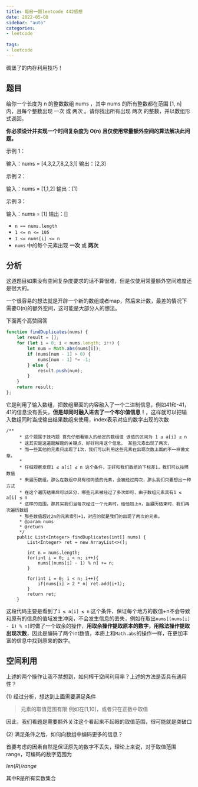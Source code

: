 ```yaml
---
title: 每日一题leetcode 442感想
date: 2022-05-08
sidebar: "auto"
categories:
- leetcode
  
tags:
- leetcode
---
```


碉堡了的内存利用技巧！



<!-- more -->

## 题目

给你一个长度为 n 的整数数组 nums ，其中 nums 的所有整数都在范围 [1, n] 内，且每个整数出现 一次 或 两次 。请你找出所有出现 两次 的整数，并以数组形式返回。

**你必须设计并实现一个时间复杂度为 O(n) 且仅使用常量额外空间的算法解决此问题。**

示例 1：

输入：nums = [4,3,2,7,8,2,3,1]
输出：[2,3]

示例 2：

输入：nums = [1,1,2]
输出：[1]

示例 3：

输入：nums = [1]
输出：[]



- `n == nums.length`
- `1 <= n <= 105`
- `1 <= nums[i] <= n`
- `nums` 中的每个元素出现 **一次** 或 **两次**



## 分析

这道题目如果没有空间复杂度要求的话不算很难，但是仅使用常量额外空间难度还是很大的。

一个很容易的想法就是开辟一个新的数组或者map，然后来计数，最差的情况下需要O(n)的额外空间，这可能是大部分人的想法。

下面两个高赞回答

```javascript
function findDuplicates(nums) {
    let result = [];
    for (let i = 0; i < nums.length; i++) {
        let num = Math.abs(nums[i]);
        if (nums[num - 1] > 0) {
            nums[num - 1] *= -1;
        } else {
            result.push(num);
        }
    }
    return result;
};
```

它是利用了输入数组，把数组里面的内容融入了一个二进制信息，例如41和-41，41的信息没有丢失，**但是却同时融入进去了一个布尔值信息！**，这样就可以把输入数组同时当成输出结果数组来使用，index表示对应的数字出现的次数

```
/**
     * 这个题属于技巧题 首先仔细看输入的给定的数组值 该值的区间为 1 ≤ a[i] ≤ n
     * 这其实是这道题解题的关键点，好好利用这个信息。 某些元素出现了两次，
     * 而一些其他的元素只出现了1次，我们可以利用这些元素在出现次数上面的不一样做文章。
     *
     * 仔细观察发现1 ≤ a[i] ≤ n 这个条件，正好和我们数组的下标差1，我们可以按照数值
     * 来遍历数组，那么在数组中具有相同值的元素，会被经过两次，那么我们只要想出一种方式
     * 在这个遍历结束后可以区分，哪些元素被经过了多次即可，由于数组元素具有1 ≤ a[i] ≤ n
     * 这样的范围，那其实我们当每次经过一个元素时，给他加上n，当遍历结束时，我们再次遍历数组
     * 那些数值超过2n的元素索引+1，对应的就是我们的出现了两次的元素。
     * @param nums
     * @return
     */
    public List<Integer> findDuplicates(int[] nums) {
        List<Integer> ret = new ArrayList<>();

        int n = nums.length;
        for(int i = 0; i < n; i++){
            nums[(nums[i] - 1) % n] += n;
        }

        for(int i = 0; i < n; i++){
            if(nums[i] > 2 * n) ret.add(i+1);
        }
        return ret;
    }
```

这段代码主要是看到了`1 ≤ a[i] ≤ n` 这个条件，保证每个地方的数值+n不会导致和原有的信息的值域发生冲突，不会发生信息的丢失，例如在取出`nums[(nums[i] - 1) % n]`时做了一个取余的操作，**用取余操作提取原本的数字，用除法操作提取出现次数**，因此是编码了两个int数值，本质上和`Math.abs`的操作一样，在更加丰富的信息中找到原来的数字。



## 空间利用

上述的两个操作让我不禁想到，如何榨干空间利用率？上述的方法是否具有通用性？

(1) 经过分析，想达到上面需要满足条件

> 元素的取值范围有限		例如在[1,10]，或者只在正数中取值

因此，我们看题是需要额外关注这个看起来不起眼的取值范围，很可能就是突破口

(2) 满足条件之后，如何向数组中编码更多的信息？

首要考虑的因素自然是保证原先的数字不丢失，理论上来说，对于取值范围range，可编码的数字范围为

$len(R)/range$

其中R是所有实数集合